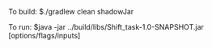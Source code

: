 To build:
$./gradlew clean shadowJar

To run:
$java -jar ../build/libs/Shift_task-1.0-SNAPSHOT.jar [options/flags/inputs] 
